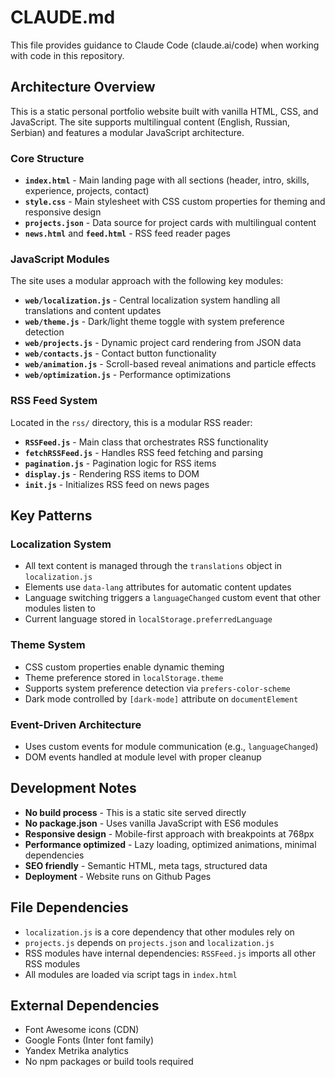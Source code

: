 # CLAUDE.md

This file provides guidance to Claude Code (claude.ai/code) when working with code in this repository.

## Architecture Overview

This is a static personal portfolio website built with vanilla HTML, CSS, and JavaScript. The site supports multilingual content (English, Russian, Serbian) and features a modular JavaScript architecture.

### Core Structure

- **`index.html`** - Main landing page with all sections (header, intro, skills, experience, projects, contact)
- **`style.css`** - Main stylesheet with CSS custom properties for theming and responsive design
- **`projects.json`** - Data source for project cards with multilingual content
- **`news.html`** and **`feed.html`** - RSS feed reader pages

### JavaScript Modules

The site uses a modular approach with the following key modules:

- **`web/localization.js`** - Central localization system handling all translations and content updates
- **`web/theme.js`** - Dark/light theme toggle with system preference detection
- **`web/projects.js`** - Dynamic project card rendering from JSON data
- **`web/contacts.js`** - Contact button functionality
- **`web/animation.js`** - Scroll-based reveal animations and particle effects
- **`web/optimization.js`** - Performance optimizations

### RSS Feed System

Located in the `rss/` directory, this is a modular RSS reader:

- **`RSSFeed.js`** - Main class that orchestrates RSS functionality
- **`fetchRSSFeed.js`** - Handles RSS feed fetching and parsing
- **`pagination.js`** - Pagination logic for RSS items
- **`display.js`** - Rendering RSS items to DOM
- **`init.js`** - Initializes RSS feed on news pages

## Key Patterns

### Localization System
- All text content is managed through the `translations` object in `localization.js`
- Elements use `data-lang` attributes for automatic content updates
- Language switching triggers a `languageChanged` custom event that other modules listen to
- Current language stored in `localStorage.preferredLanguage`

### Theme System
- CSS custom properties enable dynamic theming
- Theme preference stored in `localStorage.theme`
- Supports system preference detection via `prefers-color-scheme`
- Dark mode controlled by `[dark-mode]` attribute on `documentElement`

### Event-Driven Architecture
- Uses custom events for module communication (e.g., `languageChanged`)
- DOM events handled at module level with proper cleanup

## Development Notes

- **No build process** - This is a static site served directly
- **No package.json** - Uses vanilla JavaScript with ES6 modules
- **Responsive design** - Mobile-first approach with breakpoints at 768px
- **Performance optimized** - Lazy loading, optimized animations, minimal dependencies
- **SEO friendly** - Semantic HTML, meta tags, structured data
- **Deployment** - Website runs on Github Pages

## File Dependencies

- `localization.js` is a core dependency that other modules rely on
- `projects.js` depends on `projects.json` and `localization.js`
- RSS modules have internal dependencies: `RSSFeed.js` imports all other RSS modules
- All modules are loaded via script tags in `index.html`

## External Dependencies

- Font Awesome icons (CDN)
- Google Fonts (Inter font family)
- Yandex Metrika analytics
- No npm packages or build tools required